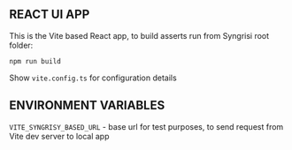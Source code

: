 ## REACT UI APP

This is the Vite based React app, to build asserts run from Syngrisi root folder:

`npm run build`

Show `vite.config.ts` for configuration details

## ENVIRONMENT VARIABLES

`VITE_SYNGRISY_BASED_URL` - base url for test purposes, to send request from Vite dev server to local app
